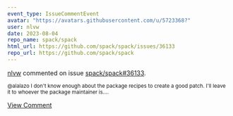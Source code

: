 ```yaml
---
event_type: IssueCommentEvent
avatar: "https://avatars.githubusercontent.com/u/5723368?"
user: nlvw
date: 2023-08-04
repo_name: spack/spack
html_url: https://github.com/spack/spack/issues/36133
repo_url: https://github.com/spack/spack
---
```


<a href='https://github.com/nlvw' target='_blank'>nlvw</a> commented on issue <a href='https://github.com/spack/spack/issues/36133' target='_blank'>spack/spack#36133</a>.

<small>@alalazo I don't know enough about the package recipes to create a good patch.  I'll leave it to whoever the package maintainer is....</small>

<a href='https://github.com/spack/spack/issues/36133' target='_blank'>View Comment</a>